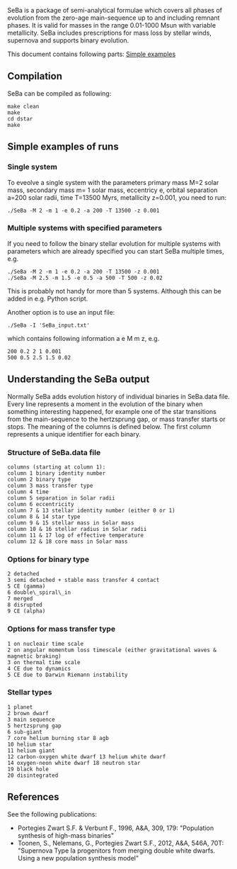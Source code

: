 SeBa is a package of semi-analytical formulae which covers all phases of evolution from the zero-age main-sequence up to and including remnant phases.
It is valid for masses in the range 0.01-1000 Msun with variable metallicity.
SeBa includes prescriptions for mass loss by stellar winds, supernova and supports binary evolution.

This document contains following parts:
[Simple examples](#Simple-examples-of-runs)


## Compilation

SeBa can be compiled as following:

```
make clean
make
cd dstar 
make
```

## Simple examples of runs

### Single system

To eveolve a single system with the parameters primary mass M=2 solar mass, secondary mass m= 1 solar mass, eccentricy e, orbital separation a=200 solar radii, time T=13500 Myrs, metallicity z=0.001, you need to run:
```
./SeBa -M 2 -m 1 -e 0.2 -a 200 -T 13500 -z 0.001
```

### Multiple systems with specified parameters

If you need to follow the binary stellar evolution for multiple systems with parameters which are already specified you can start SeBa multiple times, e.g.
```
./SeBa -M 2 -m 1 -e 0.2 -a 200 -T 13500 -z 0.001
./SeBa -M 2.5 -m 1.5 -e 0.5 -a 500 -T 500 -z 0.02
```
This is probably not handy for more than 5 systems. Although this can be added in e.g. Python script.

Another option is to use an input file:
```
./SeBa -I 'SeBa_input.txt'
```
which contains following information a e M m z, e.g. 

```
200 0.2 2 1 0.001
500 0.5 2.5 1.5 0.02
```

## Understanding the SeBa output

Normally SeBa adds evolution history of individual binaries in SeBa.data file. Every line represents a moment in the evolution of the binary when something interesting happened, for example one of the star transitions from the main-sequence to the hertzsprung gap, or mass transfer starts or stops. The meaning of the columns is defined below. The first column represents a unique identifier for each binary.

### Structure of SeBa.data file

```
columns (starting at column 1):
column 1 binary identity number 
column 2 binary type
column 3 mass transfer type
column 4 time
column 5 separation in Solar radii
column 6 eccentricity
column 7 & 13 stellar identity number (either 0 or 1)
column 8 & 14 star type
column 9 & 15 stellar mass in Solar mass
column 10 & 16 stellar radius in Solar radii
column 11 & 17 log of effective temperature
column 12 & 18 core mass in Solar mass
```

### Options for binary type

```
2 detached
3 semi detached + stable mass transfer 4 contact
5 CE (gamma)
6 double\_spiral\_in
7 merged
8 disrupted
9 CE (alpha)
```

### Options for mass transfer type

```
1 on nucleair time scale
2 on angular momentum loss timescale (either gravitational waves &
magnetic braking)
3 on thermal time scale
4 CE due to dynamics
5 CE due to Darwin Riemann instability
```

### Stellar types

```
1 planet
2 brown dwarf
3 main sequence
5 hertzsprung gap
6 sub-giant
7 core helium burning star 8 agb
10 helium star
11 helium giant
12 carbon-oxygen white dwarf 13 helium white dwarf
14 oxygen-neon white dwarf 18 neutron star
19 black hole
20 disintegrated
```

## References

See the following publications:
- Portegies Zwart S.F. & Verbunt F., 1996, A&A, 309, 179: "Population synthesis of high-mass binaries"
- Toonen, S., Nelemans, G., Portegies Zwart S.F., 2012, A&A, 546A, 70T: "Supernova Type Ia progenitors from merging double white dwarfs. Using a new population synthesis model"
